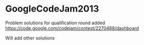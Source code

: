 GoogleCodeJam2013
=================

Problem solutions for qualification round added
https://code.google.com/codejam/contest/2270488/dashboard


Will add other solutions
